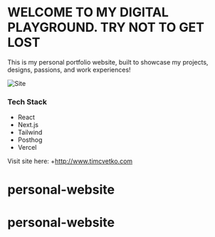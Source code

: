 # WELCOME TO MY DIGITAL PLAYGROUND. TRY NOT TO GET LOST
This is my personal portfolio website, built to showcase my projects, designs, passions, and work experiences!


![Site](https://i.imgur.com/jHlRtw5.png)

### Tech Stack

* React
* Next.js
* Tailwind
* Posthog
* Vercel

Visit site here: +http://www.timcvetko.com
# personal-website
# personal-website

